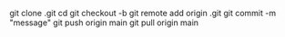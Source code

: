 git clone <url>.git
cd <repository-name>
git checkout -b <new-branch-name>
git remote add origin <url>.git
git commit -m "message"
git push origin main
git pull origin main

